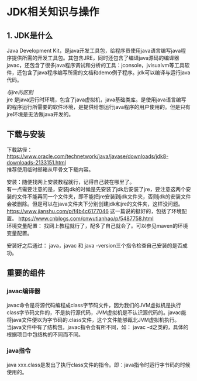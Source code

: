 # JDK相关知识与操作
## 1. JDK是什么
Java Development Kit，是java开发工具包，给程序员使用java语言编写java程序提供所需的开发工具包。其包含JRE，同时还包含了编译java源码的编译器javac，还包含了很多java程序调试和分析的工具：jconsole，jvisualvm等工具软件，还包含了java程序编写所需的文档和demo例子程序。jdk可以编译与运行java代码。

*与jre的区别*  
jre 是java运行时环境，包含了java虚拟机，java基础类库。是使用java语言编写的程序运行所需要的软件环境，是提供给想运行java程序的用户使用的。但是只有jre环境是无法做java开发的。

## 下载与安装
下载路径： https://www.oracle.com/technetwork/java/javase/downloads/jdk8-downloads-2133151.html  
推荐使用临时邮箱从甲骨文下载内容。

安装：随便找网上安装教程就行，记得自己装在哪里了。     
有一点需要注意的是，安装jdk的时候是先安装了jdk后安装了jre，要注意这两个安装的文件不能再同一个文件夹，即不能把jre安装到jdk文件夹，否则jdk的安装文件会被删除。但是可以在java文件夹下分别创建jdk和jre的文件夹，这样没问题。    
https://www.jianshu.com/p/f4b4c6177046 这一篇说的挺好的，包括了环境配置。
https://www.cnblogs.com/cnwutianhao/p/5487758.html   
环境变量配置： 找网上教程就行了，配多了自己就会了。可以参见maven的环境变量配置。

安装好之后通过： java，javac 和 java -version三个指令检查自己安装的是否成功。

## 重要的组件
### javac编译器

javac命令是将源代码编程成class字节码文件，因为我们的JVM虚拟机是执行class字节码文件的，不是执行源代码，JVM虚拟机是不认识源代码的。javac能将java文件便以为字节码的.class文件，这个文件能够瓯北JVM虚拟机执行。  
当java文件中有了结构包，javac指令会有所不同，如：  javac -d之类的，具体的根据项目中包结构的不同而不同。 


### java指令

java xxx.class是发出了执行class文件的指令。即：java指令时运行字节码的时候使用的。
